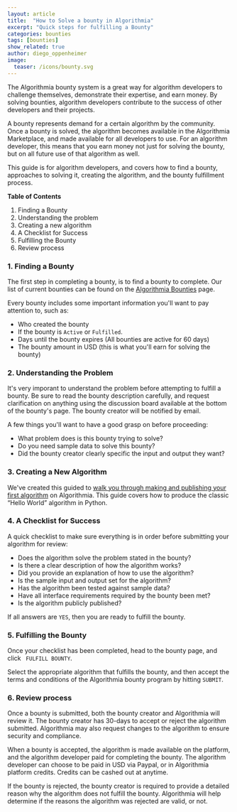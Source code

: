 ```yaml
---
layout: article
title:  "How to Solve a bounty in Algorithmia"
excerpt: "Quick steps for fulfilling a Bounty"
categories: bounties
tags: [bounties]
show_related: true
author: diego_oppenheimer
image:
  teaser: /icons/bounty.svg
---
```

The Algorithmia bounty system is a great way for algorithm developers to challenge themselves, demonstrate their expertise, and earn money. By solving bounties, algorithm developers contribute to the success of other developers and their projects.

A bounty represents demand for a certain algorithm by the community. Once a bounty is solved, the algorithm becomes available in the Algorithmia Marketplace, and made available for all developers to use. For an algorithm developer, this means that you earn money not just for solving the bounty, but on all future use of that algorithm as well.

This guide is for algorithm developers, and covers how to find a bounty, approaches to solving it, creating the algorithm, and the bounty fulfillment process.

**Table of Contents**

1. Finding a Bounty
2. Understanding the problem
3. Creating a new algorithm
4. A Checklist for Success
5. Fulfilling the Bounty
6. Review process

### 1. Finding a Bounty
The first step in completing a bounty, is to find a bounty to complete. Our list of current bounties can be found on the [Algorithmia Bounties](https://algorithmia.com/bounties) page.

Every bounty includes some important information you'll want to pay attention to, such as:

* Who created the bounty
* If the bounty is ```Active``` or ```Fulfilled```.
* Days until the bounty expires (All bounties are active for 60 days)
* The bounty amount in USD (this is what you'll earn for solving the bounty)


### 2. Understanding the Problem
It's very imporant to understand the problem before attempting to fulfill a bounty. Be sure to read the bounty description carefully, and request clarification on anything using the discussion board available at the bottom of the bounty's page. The bounty creator will be notified by email.

A few things you'll want to have a good grasp on before proceeding:

* What problem does is this bounty trying to solve?
* Do you need sample data to solve this bounty?
* Did the bounty creator clearly specific the input and output they want?


### 3. Creating a New Algorithm
We've created this guided to [walk you through making and publishing your first algorithm](/basics/your_first_algo/) on Algorithmia. This guide covers how to produce the classic “Hello World” algorithm in Python.

### 4. A Checklist for Success
A quick checklist to make sure everything is in order before submitting your algorithm for review:

- Does the algorithm solve the problem stated in the bounty?
- Is there a clear description of how the algorithm works?
- Did you provide an explanation of how to use the algorithm?
- Is the sample input and output set for the algorithm?
- Has the algorithm been tested against sample data?
- Have all interface requirements required by the bounty been met?
- Is the algorithm publicly published?

If all answers are ```YES```, then you are ready to fulfill the bounty.

### 5. Fulfilling the Bounty
Once your checklist has been completed, head to the bounty page, and click ``` FULFILL BOUNTY```.

Select the appropriate algorithm that fulfills the bounty, and then accept  the terms and conditions of the Algorithmia bounty program by hitting ```SUBMIT```.

### 6. Review process
Once a bounty is submitted, both the bounty creator and Algorithmia will review it. The bounty creator has 30-days to accept or reject the algorithm submitted. Algorithmia may also request changes to the algorithm to ensure security and compliance.

When a bounty is accepted, the algorithm is made available on the platform, and the algorithm developer paid for completing the bounty. The algorithm developer can choose to be paid in USD via Paypal, or in Algorithmia platform credits. Credits can be cashed out at anytime.

If the bounty is rejected, the bounty creator is required to provide a detailed reason why the algorithm does not fulfill the bounty. Algorithmia will help determine if the reasons the algorithm was rejected are valid, or not.

